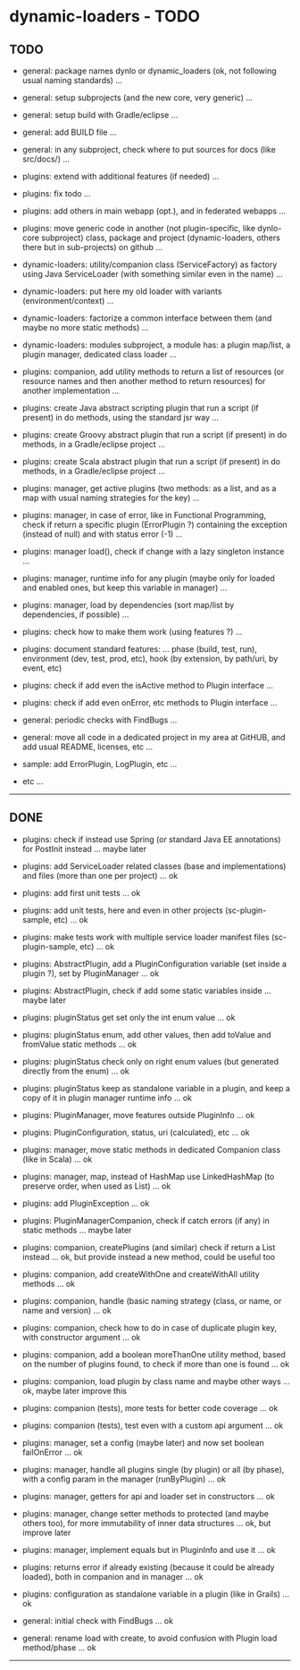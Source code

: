 dynamic-loaders - TODO
======================

TODO
----
- general: package names dynlo or dynamic_loaders (ok, not following usual naming standards) ...
- general: setup subprojects (and the new core, very generic) ...
- general: setup build with Gradle/eclipse ...
- general: add BUILD file ...
- general: in any subproject, check where to put sources for docs (like src/docs/) ...

- plugins: extend with additional features (if needed) ...
- plugins: fix todo ...
- plugins: add others in main webapp (opt.), and in federated webapps ...

- plugins: move generic code in another (not plugin-specific, like dynlo-core subproject) class, 
  package and project (dynamic-loaders, others there but in sub-projects) on github ...
- dynamic-loaders: utility/companion class (ServiceFactory) as factory using Java ServiceLoader (with something similar even in the name) ...
- dynamic-loaders: put here my old loader with variants (environment/context) ...
- dynamic-loaders: factorize a common interface between them (and maybe no more static methods) ...
- dynamic-loaders: modules subproject, a module has: a plugin map/list, a plugin manager, dedicated class loader ...

- plugins: companion, add utility methods to return a list of resources 
  (or resource names and then another method to return resources) for another implementation ...
- plugins: create Java abstract scripting plugin that run a script (if present) in do methods, using the standard jsr way ...
- plugins: create Groovy abstract plugin that run a script (if present) in do methods, in a Gradle/eclipse project ...
- plugins: create Scala abstract plugin that run a script (if present) in do methods, in a Gradle/eclipse project ...

- plugins: manager, get active plugins (two methods: as a list, and as a map with usual naming strategies for the key) ...
- plugins: manager, in case of error, like in Functional Programming, 
  check if return a specific plugin (ErrorPlugin ?) containing the exception (instead of null) and with status error (-1) ...
- plugins: manager load(), check if change with a lazy singleton instance ...
- plugins: manager, runtime info for any plugin (maybe only for loaded and enabled ones, but keep this variable in manager) ...
- plugins: manager, load by dependencies (sort map/list by dependencies, if possible) ...

- plugins: check how to make them work (using features ?) ...
- plugins: document standard features: ...
  phase (build, test, run), 
  environment (dev, test, prod, etc), 
  hook (by extension, by path/uri, by event, etc) 
- plugins: check if add even the isActive method to Plugin interface ...
- plugins: check if add even onError, etc methods to Plugin interface ...

- general: periodic checks with FindBugs ...
- general: move all code in a dedicated project in my area at GitHUB, and add usual README, licenses, etc ...

- sample: add ErrorPlugin, LogPlugin, etc ...

- etc ...

---------------


DONE
----
- plugins: check if instead use Spring (or standard Java EE annotations) for PostInit instead ... maybe later 
- plugins: add ServiceLoader related classes (base and implementations) and files (more than one per project) ... ok
- plugins: add first unit tests ... ok
- plugins: add unit tests, here and even in other projects (sc-plugin-sample, etc) ... ok
- plugins: make tests work with multiple service loader manifest files (sc-plugin-sample, etc) ... ok
- plugins: AbstractPlugin, add a PluginConfiguration variable (set inside a plugin ?), set by PluginManager ... ok
- plugins: AbstractPlugin, check if add some static variables inside ... maybe later
- plugins: pluginStatus get set only the int enum value ... ok
- plugins: pluginStatus enum, add other values, then add toValue and fromValue static methods ... ok
- plugins: pluginStatus check only on right enum values (but generated directly from the enum) ... ok
- plugins: pluginStatus keep as standalone variable in a plugin, and keep a copy of it in plugin manager runtime info ... ok
- plugins: PluginManager, move features outside PluginInfo ... ok
- plugins: PluginConfiguration, status, uri (calculated), etc ... ok
- plugins: manager, move static methods in dedicated Companion class (like in Scala) ... ok
- plugins: manager, map, instead of HashMap use LinkedHashMap (to preserve order, when used as List) ... ok
- plugins: add PluginException ... ok
- plugins: PluginManagerCompanion, check if catch errors (if any) in static methods ... maybe later
- plugins: companion, createPlugins (and similar) check if return a List instead ... ok, but provide instead a new method, could be useful too
- plugins: companion, add createWithOne and createWithAll utility methods ... ok
- plugins: companion, handle (basic naming strategy (class, or name, or name and version) ... ok
- plugins: companion, check how to do in case of duplicate plugin key, with constructor argument ... ok
- plugins: companion, add a boolean moreThanOne utility method, based on the number of plugins found, to check if more than one is found ... ok
- plugins: companion, load plugin by class name and maybe other ways ... ok, maybe later improve this
- plugins: companion (tests), more tests for better code coverage ... ok
- plugins: companion (tests), test even with a custom api argument ... ok
- plugins: manager, set a config (maybe later) and now set boolean failOnError ... ok
- plugins: manager, handle all plugins single (by plugin) or all (by phase), with a config param in the manager (runByPlugin) ... ok
- plugins: manager, getters for api and loader set in constructors ... ok
- plugins: manager, change setter methods to protected (and maybe others too), for more immutability of inner data structures ... ok, but improve later
- plugins: manager, implement equals but in PluginInfo and use it ... ok
- plugins: returns error if already existing (because it could be already loaded), both in companion and in manager ... ok
- plugins: configuration as standalone variable in a plugin (like in Grails) ... ok

- general: initial check with FindBugs ... ok
- general: rename load with create, to avoid confusion with Plugin load method/phase ... ok


---------------
